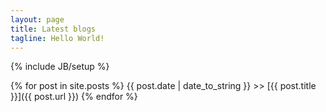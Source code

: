 ```yaml
---
layout: page
title: Latest blogs
tagline: Hello World!
---
```

{% include JB/setup %}

{% for post in site.posts %}
{{ post.date | date_to_string }} >> [{{ post.title }}]({{ post.url }})
{% endfor %}
